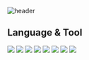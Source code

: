 ![header](https://capsule-render.vercel.app/api?type=waving&color=gradient&height=300&section=header&text=Hola!%20Seungjun's%20GitHub%20)

<h2 tabindex="-1" class="heading-element" dir="auto">Language & Tool</h2>

<img src="https://img.shields.io/badge/Java-01BC6CFF?style=flat-square&logo=Java&logoColor=white"/>
<img src="https://img.shields.io/badge/Dart-01BC6CFF?style=flat-square&logo=Dart&logoColor=white"/>
<img src="https://img.shields.io/badge/Spring-01BC6CFF?style=flat-square&logo=Spring&logoColor=white"/>
<img src="https://img.shields.io/badge/Spring-JPA-01BC6CFF?style=flat-square&logo=Spring-JPA&logoColor=white"/>
<img src="https://img.shields.io/badge/Spring-Security-01BC6CFF?style=flat-square&logo=springsecurity&logoColor=white"/>
<img src="https://img.shields.io/badge/JavaScript-01BC6CFF?style=flat-square&logo=JavaScript&logoColor=white"/>
<img src="https://img.shields.io/badge/postgresql-01BC6CFF?style=flat-square&logo=postgresql&logoColor=white"/>
<img src="https://img.shields.io/badge/Docker-01BC6CFF?style=flat-square&logo=Docker&logoColor=white"/>








<!--
**ZeroZoa/ZeroZoa** is a ✨ _special_ ✨ repository because its `README.md` (this file) appears on your GitHub profile.

Here are some ideas to get you started:

- 🔭 I’m currently working on ...
- 🌱 I’m currently learning ...
- 👯 I’m looking to collaborate on ...
- 🤔 I’m looking for help with ...
- 💬 Ask me about ...
- 📫 How to reach me: ...
- 😄 Pronouns: ...
- ⚡ Fun fact: ...
-->
